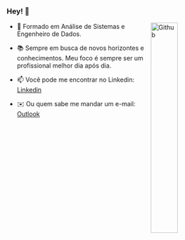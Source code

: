 ### Hey! 👋

<img width="35%" align="right" alt="Github" src="https://user-images.githubusercontent.com/48678280/88862734-4903af80-d201-11ea-968b-9c939d88a37c.gif" />



- 🔭 Formado em Análise de Sistemas e Engenheiro de Dados.

- 📚 Sempre em busca de novos horizontes e conhecimentos. Meu foco é sempre ser um profissional melhor dia após dia.



- 📫 Você pode me encontrar no Linkedin: [Linkedin](https://www.linkedin.com/in/hhigorb)

- ✉️ Ou quem sabe me mandar um e-mail: [Outlook](mailto:hhigorb@outlook.com)












